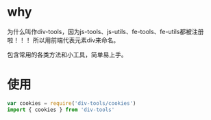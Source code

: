# why
为什么叫作div-tools，因为js-tools、js-utils、fe-tools、fe-utils都被注册啦！！！ 所以用前端代表元素div来命名。

包含常用的各类方法和小工具，简单易上手。

# 使用
``` js
var cookies = require('div-tools/cookies')
import { cookies } from 'div-tools'
```